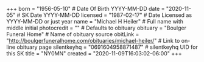 +++
born = "1956-05-10"        # Date Of Birth YYYY-MM-DD
date = "2020-11-05"        # SK Date YYYY-MM-DD
licensed = "1987-02-17"    # Date Licensed as YYYY-MM-DD or just year
name = "Michael H Heiler"        # Full name with middle initial
photocredit = "" # Defaults to obituary
obituary = "Boulger Funeral Home"    # Name of obituary source
obitLink = "http://boulgerfuneralhome.com/obituaries/michael-heiler/"    # Link to on-line obituary page
silentkeyhq = "0691604958871487" # silentkeyhq UID for this SK
title = "NY0MN"
created = "2020-11-09T16:03:02-06:00"
+++
